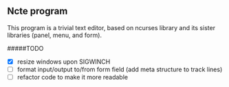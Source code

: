 Ncte program
-------
This program is a trivial text editor, based on ncurses library and its sister libraries (panel, menu, and form).

#####TODO
- [x] resize windows upon SIGWINCH
- [ ] format input/output to/from form field (add meta structure to track lines)
- [ ] refactor code to make it more readable
